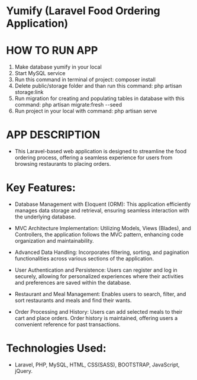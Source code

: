 # Yumify (Laravel Food Ordering Application)

# HOW TO RUN APP
1. Make database yumify in your local
2. Start MySQL service
3. Run this command in terminal of project: composer install
4. Delete public/storage folder and than run this command: php artisan storage:link
5. Run migration for creating and populating tables in database with this command: php artisan migrate:fresh --seed
6. Run project in your local with command: php artisan serve

# APP DESCRIPTION

- This Laravel-based web application is designed to streamline the food ordering process, offering a seamless experience for users from browsing restaurants to placing orders.

# Key Features:
- Database Management with Eloquent (ORM): This application efficiently manages data storage and retrieval, ensuring seamless interaction with the underlying database.
  
- MVC Architecture Implementation: Utilizing Models, Views (Blades), and Controllers, the application follows the MVC pattern, enhancing code organization and maintainability.
  
- Advanced Data Handling: Incorporates filtering, sorting, and pagination functionalities across various sections of the application.
  
- User Authentication and Persistence: Users can register and log in securely, allowing for personalized experiences where their activities and preferences are saved within the database.
  
- Restaurant and Meal Management: Enables users to search, filter, and sort restaurants and meals and find their wants.
  
- Order Processing and History: Users can add selected meals to their cart and place orders. Order history is maintained, offering users a convenient reference for past transactions.
  
# Technologies Used:
- Laravel, PHP, MySQL, HTML, CSS(SASS), BOOTSTRAP, JavaScript, jQuery.
